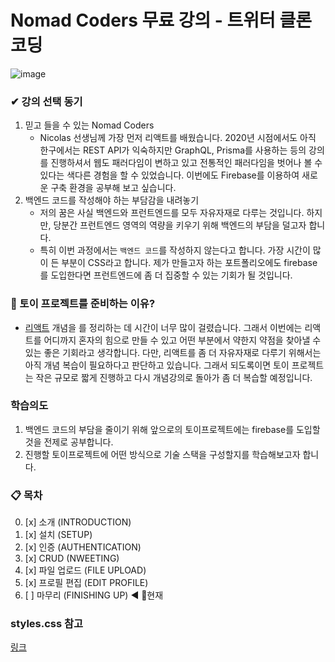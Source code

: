 # Nomad Coders 무료 강의 - 트위터 클론코딩

![image](https://user-images.githubusercontent.com/22428471/104118062-800ded80-5369-11eb-98d8-ce044c04e5a4.png)

### ✔ 강의 선택 동기

1. 믿고 들을 수 있는 Nomad Coders
    - Nicolas 선생님께 가장 먼저 리액트를 배웠습니다.
      2020년 시점에서도 아직 한구에서는 REST API가 익숙하지만 GraphQL, Prisma를 사용하는 등의 강의를 진행하셔서
      웹도 패러다임이 변하고 있고 전통적인 패러다임을 벗어나 볼 수 있다는 색다른 경험을 할 수 있었습니다.
      이번에도 Firebase를 이용하여 새로운 구축 환경을 공부해 보고 싶습니다.
2. 백엔드 코드를 작성해야 하는 부담감을 내려놓기
    - 저의 꿈은 사실 백엔드와 프런트엔드를 모두 자유자재로 다루는 것입니다.
      하지만, 당분간 프런트엔드 영역의 역량을 키우기 위해 백엔드의 부담을 덜고자 합니다.
    - 특히 이번 과정에서는 `백엔드 코드`를 작성하지 않는다고 합니다. 가장 시간이 많이 든 부분이 CSS라고 합니다.
      제가 만들고자 하는 포트폴리오에도 firebase를 도입한다면 프런트엔드에 좀 더 집중할 수 있는 기회가 될 것입니다.

### 🏈 토이 프로젝트를 준비하는 이유?

-   [리액트](https://github.com/sannimdev/react-fastcampus-velopert) 개념을 를 정리하는 데 시간이 너무 많이 걸렸습니다. 그래서 이번에는 리액트를 어디까지 혼자의 힘으로 만들 수 있고 어떤 부분에서 약한지 약점을 찾아낼 수 있는 좋은 기회라고 생각합니다. 다만, 리액트를 좀 더 자유자재로 다루기 위해서는 아직 개념 복습이 필요하다고 판단하고 있습니다. 그래서 되도록이면 토이 프로젝트는 작은 규모로 짧게 진행하고 다시 개념강의로 돌아가 좀 더 복습할 예정입니다.

### 학습의도

1. 백엔드 코드의 부담을 줄이기 위해 앞으로의 토이프로젝트에는 firebase를 도입할 것을 전제로 공부합니다.
2. 진행할 토이프로젝트에 어떤 방식으로 기술 스택을 구성할지를 학습해보고자 합니다.

### 📋 목차

0. [x] 소개 (INTRODUCTION)
1. [x] 설치 (SETUP)
2. [x] 인증 (AUTHENTICATION)
3. [x] CRUD (NWEETING)
4. [x] 파일 업로드 (FILE UPLOAD)
5. [x] 프로필 편집 (EDIT PROFILE)
6. [ ] 마무리 (FINISHING UP) ◀ 📌현재

### styles.css 참고

[링크](https://github.com/nomadcoders/nwitter/commit/884f7275d25e7d7c544c81bab9fa6c4ba499b9ea?branch=884f7275d25e7d7c544c81bab9fa6c4ba499b9ea&diff=split)
